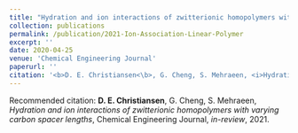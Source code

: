 ```yaml
---
title: "Hydration and ion interactions of zwitterionic homopolymers with varying carbon spacer lengths"
collection: publications
permalink: /publication/2021-Ion-Association-Linear-Polymer
excerpt: ''
date: 2020-04-25
venue: 'Chemical Engineering Journal'
paperurl: ''
citation: '<b>D. E. Christiansen<\b>, G. Cheng, S. Mehraeen, <i>Hydration and ion interactions of zwitterionic homopolymers with varying carbon spacer lengths<\i>, Chemical Engineering Journal, <i>in-review<\i>, 2021.'
---
```


Recommended citation: **D. E. Christiansen**, G. Cheng, S. Mehraeen, _Hydration and ion interactions of zwitterionic homopolymers with varying carbon spacer lengths_, Chemical Engineering Journal, _in-review_, 2021.
